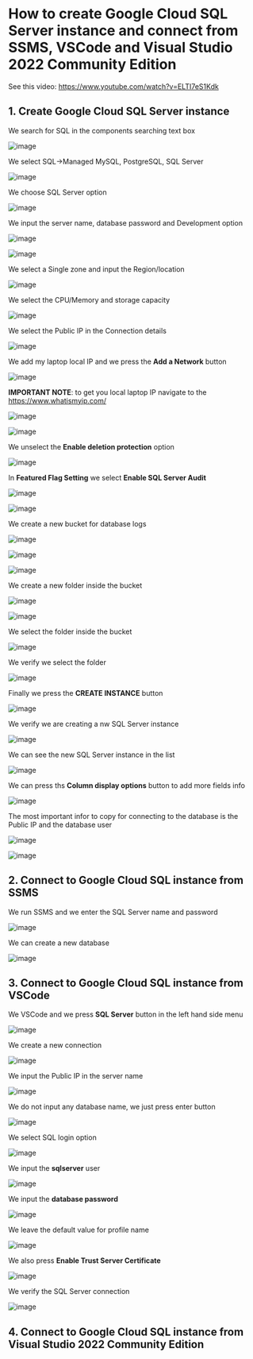 # How to create Google Cloud SQL Server instance and connect from SSMS, VSCode and Visual Studio 2022 Community Edition

See this video: https://www.youtube.com/watch?v=ELTI7eS1Kdk

## 1. Create Google Cloud SQL Server instance

We search for SQL in the components searching text box

![image](https://github.com/luiscoco/GoogleCloud_Sample12-Create-a-SQL-Server-instance/assets/32194879/79bf55c7-2e5f-442c-bb02-737c2f40fdf4)

We select SQL->Managed MySQL, PostgreSQL, SQL Server

![image](https://github.com/luiscoco/GoogleCloud_Sample12-Create-a-SQL-Server-instance/assets/32194879/69ce9231-9779-49fe-9d7d-a6372c306ea8)

We choose SQL Server option

![image](https://github.com/luiscoco/GoogleCloud_Sample12-Create-a-SQL-Server-instance/assets/32194879/3bf57378-9791-48f1-9256-7a7e62dfa75b)

We input the server name, database password and Development option

![image](https://github.com/luiscoco/GoogleCloud_Sample12-Create-a-SQL-Server-instance/assets/32194879/d5ecb9ae-ba5f-4db4-a56c-3ff1e189a6d1)

![image](https://github.com/luiscoco/GoogleCloud_Sample12-Create-a-SQL-Server-instance/assets/32194879/a1cbb7a0-e788-4867-8797-ea44a4121dd9)

We select a Single zone and input the Region/location

![image](https://github.com/luiscoco/GoogleCloud_Sample12-Create-a-SQL-Server-instance/assets/32194879/2480cb8b-6b60-4e54-b1ee-4df132c83b68)

We select the CPU/Memory and storage capacity

![image](https://github.com/luiscoco/GoogleCloud_Sample12-Create-a-SQL-Server-instance/assets/32194879/0152843b-d15d-42ad-9e17-8f9d6cfe050c)

We select the Public IP in the Connection details

![image](https://github.com/luiscoco/GoogleCloud_Sample12-Create-a-SQL-Server-instance/assets/32194879/2b01ea0e-20ff-4726-b8ec-65fec05ac293)

We add my laptop local IP and we press the **Add a Network** button

![image](https://github.com/luiscoco/GoogleCloud_Sample12-Create-a-SQL-Server-instance/assets/32194879/798b44e2-d445-4529-9d4f-7d437d3617c4)

**IMPORTANT NOTE**: to get you local laptop IP navigate to the https://www.whatismyip.com/

![image](https://github.com/luiscoco/GoogleCloud_Sample12-Create-a-SQL-Server-instance/assets/32194879/05067c8b-37e4-4bb3-b8cf-88d9fe055467)

![image](https://github.com/luiscoco/GoogleCloud_Sample12-Create-a-SQL-Server-instance/assets/32194879/987751e5-5631-4584-ab0a-b52bf42726c6)

We unselect the **Enable deletion protection** option

![image](https://github.com/luiscoco/GoogleCloud_Sample12-Create-a-SQL-Server-instance/assets/32194879/bae2d197-618d-48b6-a0b5-825a546a4ab8)

In **Featured Flag Setting** we select **Enable SQL Server Audit**

![image](https://github.com/luiscoco/GoogleCloud_Sample12-Create-a-SQL-Server-instance/assets/32194879/89571a0d-c2a4-476e-bec1-16d7b9358cc8)

![image](https://github.com/luiscoco/GoogleCloud_Sample12-Create-a-SQL-Server-instance/assets/32194879/9b6ae0fc-8a52-45d5-b1e8-5f73845e86e9)

We create a new bucket for database logs

![image](https://github.com/luiscoco/GoogleCloud_Sample12-Create-a-SQL-Server-instance/assets/32194879/775d7368-277a-4eb1-a2fa-589519d5e9a2)

![image](https://github.com/luiscoco/GoogleCloud_Sample12-Create-a-SQL-Server-instance/assets/32194879/3ac56b13-ee33-4c02-ad5b-6e9c696714e4)

![image](https://github.com/luiscoco/GoogleCloud_Sample12-Create-a-SQL-Server-instance/assets/32194879/b15e6a6c-fe0e-429c-b381-5ad0acfec123)

We create a new folder inside the bucket

![image](https://github.com/luiscoco/GoogleCloud_Sample12-Create-a-SQL-Server-instance/assets/32194879/b11f8c10-5eda-4c6f-b5c6-32c7e7a51021)

![image](https://github.com/luiscoco/GoogleCloud_Sample12-Create-a-SQL-Server-instance/assets/32194879/93ec0439-955a-478f-b8e0-14b1224992a5)

We select the folder inside the bucket

![image](https://github.com/luiscoco/GoogleCloud_Sample12-Create-a-SQL-Server-instance/assets/32194879/86d09063-2e03-4c43-8a11-afaec34e4ada)

We verify we select the folder

![image](https://github.com/luiscoco/GoogleCloud_Sample12-Create-a-SQL-Server-instance/assets/32194879/41715cbf-e548-4928-8c38-8c83e0eb1157)

Finally we press the **CREATE INSTANCE** button

![image](https://github.com/luiscoco/GoogleCloud_Sample12-Create-a-SQL-Server-instance/assets/32194879/3344a8ac-8397-4f32-bd6e-2c46af0b40af)

We verify we are creating a nw SQL Server instance

![image](https://github.com/luiscoco/GoogleCloud_Sample12-Create-a-SQL-Server-instance/assets/32194879/3fba46ef-3dfc-4975-8a31-632b5a326143)

We can see the new SQL Server instance in the list

![image](https://github.com/luiscoco/GoogleCloud_Sample12-Create-a-SQL-Server-instance/assets/32194879/52c79a80-2192-4fa7-8789-d5d1b0c99e12)

We can press ths **Column display options** button to add more fields info

![image](https://github.com/luiscoco/GoogleCloud_Sample12-Create-a-SQL-Server-instance/assets/32194879/0ad4cb7c-33f3-4272-b605-220bacf15d66)

The most important infor to copy for connecting to the database is the Public IP and the database user

![image](https://github.com/luiscoco/GoogleCloud_Sample12-Create-a-SQL-Server-instance/assets/32194879/c6a3dd11-c5b2-4df0-b377-aedba845617d)

![image](https://github.com/luiscoco/GoogleCloud_Sample12-Create-a-SQL-Server-instance/assets/32194879/8e10ed5f-981f-4d3c-978a-150b100d434a)

## 2. Connect to Google Cloud SQL instance from SSMS

We run SSMS and we enter the SQL Server name and password

![image](https://github.com/luiscoco/GoogleCloud_Sample12-Create-a-SQL-Server-instance/assets/32194879/6c10be5b-a6f0-4fe4-ab45-257b72b62b2b)

We can create a new database

![image](https://github.com/luiscoco/GoogleCloud_Sample12-Create-a-SQL-Server-instance/assets/32194879/4a48196a-e80e-4b09-a03f-a80d5fc4a395)

## 3. Connect to Google Cloud SQL instance from VSCode

We VSCode and we press **SQL Server** button in the left hand side menu 

![image](https://github.com/luiscoco/GoogleCloud_Sample12-Create-a-SQL-Server-instance/assets/32194879/2f2b04a3-ae62-42bc-b591-aee6a40a024c)

We create a new connection

![image](https://github.com/luiscoco/GoogleCloud_Sample12-Create-a-SQL-Server-instance/assets/32194879/bc230512-04fe-41ec-b7db-c90800611b3d)

We input the Public IP in the server name

![image](https://github.com/luiscoco/GoogleCloud_Sample12-Create-a-SQL-Server-instance/assets/32194879/8cfcb0a6-1415-406b-a00c-1d36a40a1160)

We do not input any database name, we just press enter button

![image](https://github.com/luiscoco/GoogleCloud_Sample12-Create-a-SQL-Server-instance/assets/32194879/a7602b6a-e55c-48c4-9327-c9c12726b690)

We select SQL login option

![image](https://github.com/luiscoco/GoogleCloud_Sample12-Create-a-SQL-Server-instance/assets/32194879/548f474d-2f69-4649-9420-7fe52c947612)

We input the **sqlserver** user

![image](https://github.com/luiscoco/GoogleCloud_Sample12-Create-a-SQL-Server-instance/assets/32194879/2490d49c-7879-4dca-9e89-d78caae333ac)

We input the **database password**

![image](https://github.com/luiscoco/GoogleCloud_Sample12-Create-a-SQL-Server-instance/assets/32194879/64f2b6f6-b633-40f7-b6ee-656660307d1f)

We leave the default value for profile name

![image](https://github.com/luiscoco/GoogleCloud_Sample12-Create-a-SQL-Server-instance/assets/32194879/f74c48bc-c1fa-4193-aade-c127033de24d)

We also press **Enable Trust Server Certificate**

![image](https://github.com/luiscoco/GoogleCloud_Sample12-Create-a-SQL-Server-instance/assets/32194879/2d0b90ab-1de0-400c-8aa3-9bf104ce98d9)

We verify the SQL Server connection

![image](https://github.com/luiscoco/GoogleCloud_Sample12-Create-a-SQL-Server-instance/assets/32194879/67c42a06-0ab3-41c1-8d84-a7fb1d3773cd)

## 4. Connect to Google Cloud SQL instance from Visual Studio 2022 Community Edition




